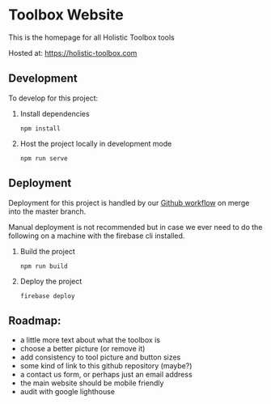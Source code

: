 # Toolbox Website

This is the homepage for all Holistic Toolbox tools

Hosted at: https://holistic-toolbox.com

## Development
To develop for this project:
1. Install dependencies
	```
	npm install
	```
2. Host the project locally in development mode
	```
	npm run serve
	```

## Deployment
Deployment for this project is handled by our [Github workflow](/.gitub/workflows/deploy-on-push-to-master) on merge into the master branch.

Manual deployment is not recommended but in case we ever need to do the following on a machine with the firebase cli installed.

1. Build the project
	```
	npm run build
	```
2. Deploy the project
	```
	firebase deploy
	```

## Roadmap:
- a little more text about what the toolbox is
- choose a better picture (or remove it)
- add consistency to tool picture and button sizes
- some kind of link to this github repository (maybe?)
- a contact us form, or perhaps just an email address
- the main website should be mobile friendly
- audit with google lighthouse